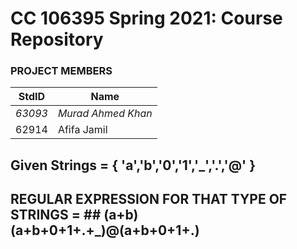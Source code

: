 # CC 106395 Spring 2021: Course Repository #
### PROJECT MEMBERS ###
StdID | Name
------------ | -------------
*63093* | *Murad Ahmed Khan* <!--this is the group leader in bold-->
62914 | Afifa Jamil
## Given Strings = { 'a','b','0','1','_','.','@' } ##
## REGULAR EXPRESSION FOR THAT TYPE OF STRINGS = ## (a+b)(a+b+0+1+.+_)@(a+b+0+1+.)
